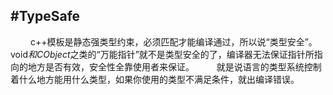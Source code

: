 #TypeSafe
--------------------
&emsp;&emsp; c++模板是静态强类型约束，必须匹配才能编译通过，所以说“类型安全”。void*和CObject*之类的“万能指针”就不是类型安全的了，编译器无法保证指针所指向的地方是否有效，安全性全靠使用者来保证。
&emsp;&emsp; 就是说语言的类型系统控制着什么地方能用什么类型，如果你使用的类型不满足条件，就出编译错误。 